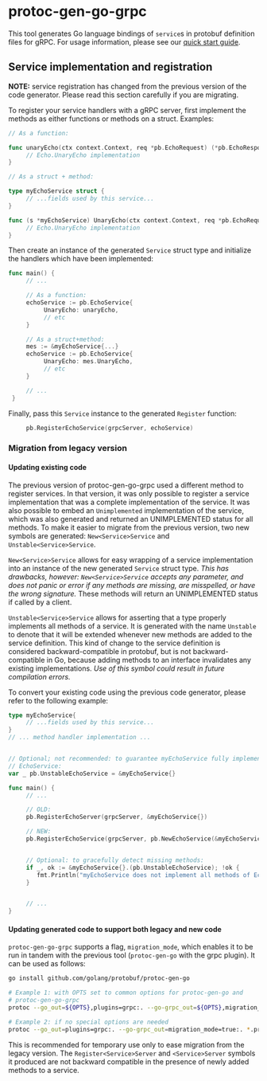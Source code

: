 # protoc-gen-go-grpc

This tool generates Go language bindings of `service`s in protobuf definition
files for gRPC.  For usage information, please see our [quick start
guide](https://grpc.io/docs/languages/go/quickstart/).

## Service implementation and registration

**NOTE:** service registration has changed from the previous version of the
code generator.  Please read this section carefully if you are migrating.

To register your service handlers with a gRPC server, first implement the
methods as either functions or methods on a struct.  Examples:

```go
// As a function:

func unaryEcho(ctx context.Context, req *pb.EchoRequest) (*pb.EchoResponse, error) {
     // Echo.UnaryEcho implementation
}

// As a struct + method:

type myEchoService struct {
     // ...fields used by this service...
}

func (s *myEchoService) UnaryEcho(ctx context.Context, req *pb.EchoRequest) (*pb.EchoResponse, error) {
     // Echo.UnaryEcho implementation
}
```

Then create an instance of the generated `Service` struct type and initialize
the handlers which have been implemented:

```go
func main() {
     // ...

     // As a function:
     echoService := pb.EchoService{
          UnaryEcho: unaryEcho,
          // etc
     }

     // As a struct+method:
     mes := &myEchoService{...}
     echoService := pb.EchoService{
          UnaryEcho: mes.UnaryEcho,
          // etc
     }

     // ...
 }
```

Finally, pass this `Service` instance to the generated `Register` function:

```go
     pb.RegisterEchoService(grpcServer, echoService)
```

### Migration from legacy version

#### Updating existing code

The previous version of protoc-gen-go-grpc used a different method to register
services.  In that version, it was only possible to register a service
implementation that was a complete implementation of the service.  It was also
possible to embed an `Unimplemented` implementation of the service, which was
also generated and returned an UNIMPLEMENTED status for all methods.  To make
it easier to migrate from the previous version, two new symbols are generated:
`New<Service>Service` and `Unstable<Service>Service`.

`New<Service>Service` allows for easy wrapping of a service implementation into
an instance of the new generated `Service` struct type.  *This has drawbacks,
however: `New<Service>Service` accepts any parameter, and does not panic or
error if any methods are missing, are misspelled, or have the wrong signature.*
These methods will return an UNIMPLEMENTED status if called by a client.

`Unstable<Service>Service` allows for asserting that a type properly implements
all methods of a service.  It is generated with the name `Unstable` to denote
that it will be extended whenever new methods are added to the service
definition.  This kind of change to the service definition is considered
backward-compatible in protobuf, but is not backward-compatible in Go, because
adding methods to an interface invalidates any existing implementations.  *Use
of this symbol could result in future compilation errors.*

To convert your existing code using the previous code generator, please refer
to the following example:

```go
type myEchoService{
     // ...fields used by this service...
}
// ... method handler implementation ...


// Optional; not recommended: to guarantee myEchoService fully implements
// EchoService:
var _ pb.UnstableEchoService = &myEchoService{}

func main() {
     // ...

     // OLD:
     pb.RegisterEchoServer(grpcServer, &myEchoService{})

     // NEW:
     pb.RegisterEchoService(grpcServer, pb.NewEchoService(&myEchoService{}))


     // Optional: to gracefully detect missing methods:
     if _, ok := &myEchoService{}.(pb.UnstableEchoService); !ok {
        fmt.Println("myEchoService does not implement all methods of EchoService.")
     }


     // ...
}
```

#### Updating generated code to support both legacy and new code

`protoc-gen-go-grpc` supports a flag, `migration_mode`, which enables it to be
run in tandem with the previous tool (`protoc-gen-go` with the grpc plugin).
It can be used as follows:

```sh
go install github.com/golang/protobuf/protoc-gen-go

# Example 1: with OPTS set to common options for protoc-gen-go and
# protoc-gen-go-grpc
protoc --go_out=${OPTS},plugins=grpc:. --go-grpc_out=${OPTS},migration_mode=true:. *.proto

# Example 2: if no special options are needed
protoc --go_out=plugins=grpc:. --go-grpc_out=migration_mode=true:. *.proto
```

This is recommended for temporary use only to ease migration from the legacy
version.  The `Register<Service>Server` and `<Service>Server` symbols it
produced are not backward compatible in the presence of newly added methods to
a service.